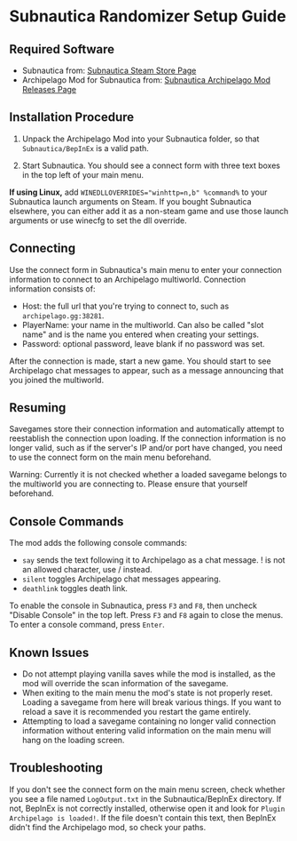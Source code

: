 # Subnautica Randomizer Setup Guide

## Required Software

- Subnautica from: [Subnautica Steam Store Page](https://store.steampowered.com/app/264710/Subnautica/)
- Archipelago Mod for Subnautica
  from: [Subnautica Archipelago Mod Releases Page](https://github.com/Berserker66/ArchipelagoSubnauticaModSrc/releases)

## Installation Procedure

1. Unpack the Archipelago Mod into your Subnautica folder, so that `Subnautica/BepInEx` is a valid path.

2. Start Subnautica. You should see a connect form with three text boxes in the top left of your main menu.

**If using Linux,** add ``WINEDLLOVERRIDES="winhttp=n,b" %command%`` to your Subnautica launch arguments on Steam. If you bought Subnautica elsewhere, you can either add it as a non-steam game and use those launch arguments or use winecfg to set the dll override.

## Connecting

Use the connect form in Subnautica's main menu to enter your connection information to connect to an Archipelago multiworld.
Connection information consists of:
 - Host: the full url that you're trying to connect to, such as `archipelago.gg:38281`.
 - PlayerName: your name in the multiworld. Can also be called "slot name" and is the name you entered when creating your settings.
 - Password: optional password, leave blank if no password was set.

After the connection is made, start a new game. You should start to see Archipelago chat messages to appear, such as a message announcing that you joined the multiworld.

## Resuming

Savegames store their connection information and automatically attempt to reestablish the connection upon loading.
If the connection information is no longer valid, such as if the server's IP and/or port have changed,
you need to use the connect form on the main menu beforehand.

Warning: Currently it is not checked whether a loaded savegame belongs to the multiworld you are connecting to. Please ensure that yourself beforehand.

## Console Commands

The mod adds the following console commands:
 - `say` sends the text following it to Archipelago as a chat message. ! is not an allowed character, use / instead.
 - `silent` toggles Archipelago chat messages appearing.
 - `deathlink` toggles death link.

To enable the console in Subnautica, press `F3` and `F8`, then uncheck "Disable Console" in the top left. Press `F3` and `F8` again to close the menus.
To enter a console command, press `Enter`.

## Known Issues

- Do not attempt playing vanilla saves while the mod is installed, as the mod will override the scan information of the savegame.
- When exiting to the main menu the mod's state is not properly reset. Loading a savegame from here will break various things.
  If you want to reload a save it is recommended you restart the game entirely.
- Attempting to load a savegame containing no longer valid connection information without entering valid information on the main menu will hang on the loading screen.

## Troubleshooting

If you don't see the connect form on the main menu screen, check whether you see a file named `LogOutput.txt` in the Subnautica/BepInEx directory. 
If not, BepInEx is not correctly installed, otherwise open it and look for `Plugin Archipelago is loaded!`. 
If the file doesn't contain this text, then BepInEx didn't find the Archipelago mod, so check your paths.
